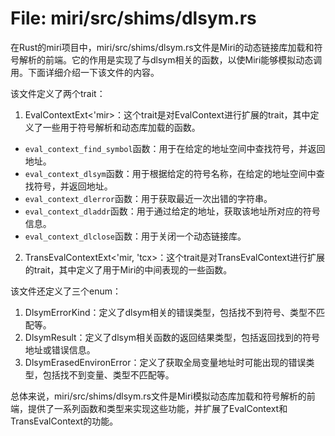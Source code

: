 # File: miri/src/shims/dlsym.rs

在Rust的miri项目中，miri/src/shims/dlsym.rs文件是Miri的动态链接库加载和符号解析的前端。它的作用是实现了与dlsym相关的函数，以使Miri能够模拟动态调用。下面详细介绍一下该文件的内容。

该文件定义了两个trait：
1. EvalContextExt<'mir>：这个trait是对EvalContext进行扩展的trait，其中定义了一些用于符号解析和动态库加载的函数。
  - `eval_context_find_symbol`函数：用于在给定的地址空间中查找符号，并返回地址。
  - `eval_context_dlsym`函数：用于根据给定的符号名称，在给定的地址空间中查找符号，并返回地址。
  - `eval_context_dlerror`函数：用于获取最近一次出错的字符串。
  - `eval_context_dladdr`函数：用于通过给定的地址，获取该地址所对应的符号信息。
  - `eval_context_dlclose`函数：用于关闭一个动态链接库。
2. TransEvalContextExt<'mir, 'tcx>：这个trait是对TransEvalContext进行扩展的trait，其中定义了用于Miri的中间表现的一些函数。

该文件还定义了三个enum：
1. DlsymErrorKind：定义了dlsym相关的错误类型，包括找不到符号、类型不匹配等。
2. DlsymResult：定义了dlsym相关函数的返回结果类型，包括返回找到的符号地址或错误信息。
3. DlsymErasedEnvironError：定义了获取全局变量地址时可能出现的错误类型，包括找不到变量、类型不匹配等。

总体来说，miri/src/shims/dlsym.rs文件是Miri模拟动态库加载和符号解析的前端，提供了一系列函数和类型来实现这些功能，并扩展了EvalContext和TransEvalContext的功能。

